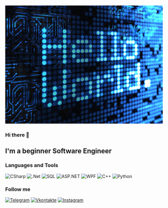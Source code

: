 

[![Header](https://github.com/mal91r/mal91r/blob/main/asseets/1624375043_23-phonoteka_org-p-oboi-programmista-krasivo-28.jpg)](https://t.me/mal91r)
### Hi there 👋

## I'm a beginner Software Engineer

### Languages and Tools
![CSharp](https://img.shields.io/badge/-CSharp-blueviolet?style=for-the-badge&logo=csharp&logoColor=white)
![.Net](https://img.shields.io/badge/-Core-blue?style=for-the-badge&logo=.net&logoColor=white)
![SQL](https://img.shields.io/badge/-SQL-orange?style=for-the-badge&logo=MySql&logoColor=white)
![ASP.NET](https://img.shields.io/badge/-Asp.Net-grey?style=for-the-badge&logo=WWE&logoColor=white)
![WPF](https://img.shields.io/badge/-WPF-yellow?style=for-the-badge&logo=Windows&logoColor=white)
![C++](https://img.shields.io/badge/-C++-succsess?style=for-the-badge&logo=C%2b%2b&logoColor=white)
![Python](https://img.shields.io/badge/-Python-critical?style=for-the-badge&logo=Python&logoColor=white)

### Follow me
[![Telegram](https://img.shields.io/badge/-Telegram-090909?style=for-the-badge&logo=Telegram&logoColor=white)](https://t.me/mal91r)
[![Vkontakte](https://img.shields.io/badge/-VKontakte-090909?style=for-the-badge&logo=Vk&logoColor=9370DB)](https://vk.com/mal91r)
[![Instagram](https://img.shields.io/badge/-Instagram-090909?style=for-the-badge&logo=instagram&logoColor=FF00FF)](https://www.instagram.com/mal91r/)

<!--
**mal91r/mal91r** is a ✨ _special_ ✨ repository because its `README.md` (this file) appears on your GitHub profile.

Here are some ideas to get you started:

- 🔭 I’m currently working on ...
- 🌱 I’m currently learning ...
- 👯 I’m looking to collaborate on ...
- 🤔 I’m looking for help with ...
- 💬 Ask me about ...
- 📫 How to reach me: ...
- 😄 Pronouns: ...
- ⚡ Fun fact: ...
-->
